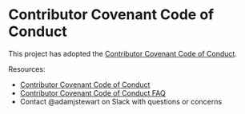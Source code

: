 # Contributor Covenant Code of Conduct

This project has adopted the [Contributor Covenant Code of Conduct](https://www.contributor-covenant.org/).

Resources:

- [Contributor Covenant Code of Conduct](https://www.contributor-covenant.org/version/2/1/code_of_conduct/)
- [Contributor Covenant Code of Conduct FAQ](https://www.contributor-covenant.org/faq/)
- Contact @adamjstewart on Slack with questions or concerns
